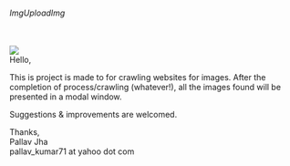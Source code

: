 <h6>ImgUploadImg</h6><br/>
<img src="http://s28.postimg.org/8fmfjney5/brand2.png"/><br/>
Hello,
<p>This is project is made to for crawling websites for images. After the completion of process/crawling (whatever!), all the images found will be presented in a modal window.</p>
<p>Suggestions & improvements are welcomed.</p>

Thanks,<br/>
Pallav Jha<br/>
pallav_kumar71 at yahoo dot com
